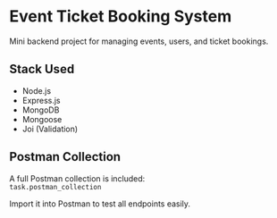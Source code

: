 # Event Ticket Booking System

Mini backend project for managing events, users, and ticket bookings.

## Stack Used
- Node.js
- Express.js
- MongoDB
- Mongoose
- Joi (Validation)

## Postman Collection

A full Postman collection is included:  
`task.postman_collection`

Import it into Postman to test all endpoints easily.